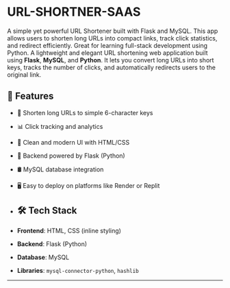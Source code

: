 # URL-SHORTNER-SAAS
A simple yet powerful URL Shortener built with Flask and MySQL. This app allows users to shorten long URLs into compact links, track click statistics, and redirect efficiently. Great for learning full-stack development using Python.
A lightweight and elegant URL shortening web application built using **Flask**, **MySQL**, and **Python**. It lets you convert long URLs into short keys, tracks the number of clicks, and automatically redirects users to the original link.
## 🚀 Features

- 🔑 Shorten long URLs to simple 6-character keys
- 📊 Click tracking and analytics
- 🎨 Clean and modern UI with HTML/CSS
- 🐍 Backend powered by Flask (Python)
- 🛢️ MySQL database integration
- 🖥️ Easy to deploy on platforms like Render or Replit
- ## 🛠️ Tech Stack

- **Frontend**: HTML, CSS (inline styling)
- **Backend**: Flask (Python)
- **Database**: MySQL
- **Libraries**: `mysql-connector-python`, `hashlib`

---

